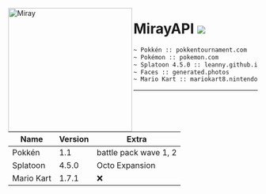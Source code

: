 <img width="250" height="250" align="left" alt="Miray" src="https://cdn.discordapp.com/attachments/619605360260546560/686241186435956736/DCFEA081-429F-4311-B17D-475235A2D334.jpg" data-canonical-src="https://cdn.discordapp.com/attachments/619605360260546560/686241186435956736/DCFEA081-429F-4311-B17D-475235A2D334.jpg" style="max-width:100%;"><h1>MirayAPI <img src="https://img.shields.io/github/repo-size/MirayXS/MirayAPI?logo=github&style=flat-square"></h1>
```bash 
~ Pokkén :: pokkentournament.com
~ Pokémon :: pokemon.com
~ Splatoon 4.5.0 :: leanny.github.io
~ Faces :: generated.photos
~ Mario Kart :: mariokart8.nintendo.com
```
<hr>

| Name          | Version       | Extra |
| ------------- | ------------- | -----------------------
| Pokkén        | 1.1           | battle pack wave 1, 2  |
| Splatoon      | 4.5.0         | Octo Expansion         |
| Mario Kart    | 1.7.1         | ❌                    |
